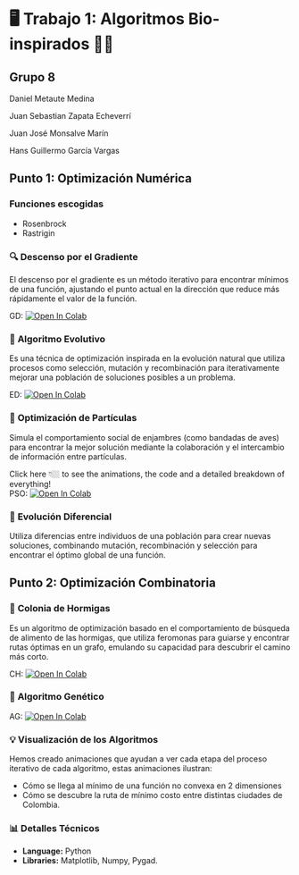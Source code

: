 # 🖥️  **Trabajo 1: Algoritmos Bio-inspirados** 🐍🧬
## **Grupo 8**
Daniel Metaute Medina

Juan Sebastian Zapata Echeverrí

Juan José Monsalve Marín

Hans Guillermo García Vargas


## Punto 1: Optimización Numérica

### **Funciones escogidas**
- Rosenbrock
- Rastrigin

### 🔍 **Descenso por el Gradiente**
El descenso por el gradiente es un método iterativo para encontrar mínimos de una función, ajustando el punto actual en la dirección que reduce más rápidamente el valor de la función.

GD: <a href="https://colab.research.google.com/github/metaute73/Trabajo-01-RNA-corregido/blob/main/Punto_1_Optimizaci%C3%B3n_Num%C3%A9rica/Gradient_Descent___Evolution_Algorithms.ipynb"><img src="https://colab.research.google.com/assets/colab-badge.svg" alt="Open In Colab"/></a>


### 🐛 **Algoritmo Evolutivo**
Es una técnica de optimización inspirada en la evolución natural que utiliza procesos como selección, mutación y recombinación para iterativamente mejorar una población de soluciones posibles a un problema.

ED: <a href="https://colab.research.google.com/github/metaute73/Trabajo-01-RNA-corregido/blob/main/Punto_1_Optimizaci%C3%B3n_Num%C3%A9rica/Evoluci%C3%B3n_Diferencial.ipynb"><img src="https://colab.research.google.com/assets/colab-badge.svg" alt="Open In Colab"/></a>

### 🦅 **Optimización de Partículas**
Simula el comportamiento social de enjambres (como bandadas de aves) para encontrar la mejor solución mediante la colaboración y el intercambio de información entre partículas.

Click here 👇🏼 to see the animations, the code and a detailed breakdown of everything!  
PSO: <a href="https://colab.research.google.com/github/metaute73/Trabajo-01-RNA-corregido/blob/main/Punto_1_Optimizaci%C3%B3n_Num%C3%A9rica/Particle_Swarm_Optimization_(PSO).ipynb" target="_parent"><img src="https://colab.research.google.com/assets/colab-badge.svg" alt="Open In Colab"/></a>

### 🦋 **Evolución Diferencial**
Utiliza diferencias entre individuos de una población para crear nuevas soluciones, combinando mutación, recombinación y selección para encontrar el óptimo global de una función.

## Punto 2: Optimización Combinatoria

### 🐜 **Colonia de Hormigas**
Es un algoritmo de optimización basado en el comportamiento de búsqueda de alimento de las hormigas, que utiliza feromonas para guiarse y encontrar rutas óptimas en un grafo, emulando su capacidad para descubrir el camino más corto.

CH: <a href="https://colab.research.google.com/github/metaute73/Trabajo-01-RNA-corregido/blob/main/Punto_2_Optimizaci%C3%B3n_Combinatoria/Colonia_de_Hormigas.ipynb" target="_parent"><img src="https://colab.research.google.com/assets/colab-badge.svg" alt="Open In Colab"/></a>

### 🔄 **Algoritmo Genético**

AG: <a href="https://colab.research.google.com/github/metaute73/Trabajo-01-RNA-corregido/blob/main/Punto_2_Optimizaci%C3%B3n_Combinatoria/Algoritmo_Gen%C3%A9tico.ipynb" target="_parent"><img src="https://colab.research.google.com/assets/colab-badge.svg" alt="Open In Colab"/></a>

### 💡 **Visualización de los Algoritmos**
Hemos creado animaciones que ayudan a ver cada etapa del proceso iterativo de cada algoritmo, estas animaciones ilustran:
- Cómo se llega al mínimo de una función no convexa en 2 dimensiones
- Cómo se descubre la ruta de mínimo costo entre distintas ciudades de Colombia.

### 📊 **Detalles Técnicos**
- **Language:** Python
- **Libraries:** Matplotlib, Numpy, Pygad.
